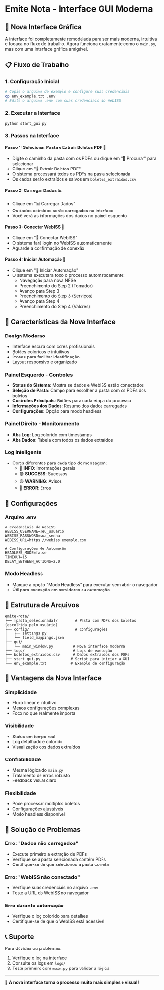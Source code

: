 # Emite Nota - Interface GUI Moderna

## 🚀 Nova Interface Gráfica

A interface foi completamente remodelada para ser mais moderna, intuitiva e focada no fluxo de trabalho. Agora funciona exatamente como o `main.py`, mas com uma interface gráfica amigável.

## 📋 Fluxo de Trabalho

### 1. **Configuração Inicial**
```bash
# Copie o arquivo de exemplo e configure suas credenciais
cp env_example.txt .env
# Edite o arquivo .env com suas credenciais do WebISS
```

### 2. **Executar a Interface**
```bash
python start_gui.py
```

### 3. **Passos na Interface**

#### **Passo 1: Selecionar Pasta e Extrair Boletos PDF** 📄
- Digite o caminho da pasta com os PDFs ou clique em "📁 Procurar" para selecionar
- Clique em "📄 Extrair Boletos PDF"
- O sistema processará todos os PDFs na pasta selecionada
- Os dados serão extraídos e salvos em `boletos_extraidos.csv`

#### **Passo 2: Carregar Dados** 📊
- Clique em "📊 Carregar Dados"
- Os dados extraídos serão carregados na interface
- Você verá as informações dos dados no painel esquerdo

#### **Passo 3: Conectar WebISS** 🔗
- Clique em "🔗 Conectar WebISS"
- O sistema fará login no WebISS automaticamente
- Aguarde a confirmação de conexão

#### **Passo 4: Iniciar Automação** 🚀
- Clique em "🚀 Iniciar Automação"
- O sistema executará todo o processo automaticamente:
  - Navegação para nova NFSe
  - Preenchimento do Step 2 (Tomador)
  - Avanço para Step 3
  - Preenchimento do Step 3 (Serviços)
  - Avanço para Step 4
  - Preenchimento do Step 4 (Valores)

## 🎨 Características da Nova Interface

### **Design Moderno**
- Interface escura com cores profissionais
- Botões coloridos e intuitivos
- Ícones para facilitar identificação
- Layout responsivo e organizado

### **Painel Esquerdo - Controles**
- **Status do Sistema**: Mostra se dados e WebISS estão conectados
- **Seleção de Pasta**: Campo para escolher a pasta com os PDFs dos boletos
- **Controles Principais**: Botões para cada etapa do processo
- **Informações dos Dados**: Resumo dos dados carregados
- **Configurações**: Opção para modo headless

### **Painel Direito - Monitoramento**
- **Aba Log**: Log colorido com timestamps
- **Aba Dados**: Tabela com todos os dados extraídos

### **Log Inteligente**
- Cores diferentes para cada tipo de mensagem:
  - 🔵 **INFO**: Informações gerais
  - 🟢 **SUCCESS**: Sucessos
  - 🟡 **WARNING**: Avisos
  - 🔴 **ERROR**: Erros

## 🔧 Configurações

### **Arquivo .env**
```env
# Credenciais do WebISS
WEBISS_USERNAME=seu_usuario
WEBISS_PASSWORD=sua_senha
WEBISS_URL=https://webiss.exemplo.com

# Configurações de Automação
HEADLESS_MODE=false
TIMEOUT=15
DELAY_BETWEEN_ACTIONS=2.0
```

### **Modo Headless**
- Marque a opção "Modo Headless" para executar sem abrir o navegador
- Útil para execução em servidores ou automação

## 📁 Estrutura de Arquivos

```
emite-nota/
├── [pasta_selecionada]/        # Pasta com PDFs dos boletos (escolhida pelo usuário)
├── config/                     # Configurações
│   ├── settings.py
│   └── field_mappings.json
├── gui/
│   └── main_window.py         # Nova interface moderna
├── logs/                      # Logs de execução
├── boletos_extraidos.csv      # Dados extraídos dos PDFs
├── start_gui.py              # Script para iniciar a GUI
└── env_example.txt           # Exemplo de configuração
```

## 🎯 Vantagens da Nova Interface

### **Simplicidade**
- Fluxo linear e intuitivo
- Menos configurações complexas
- Foco no que realmente importa

### **Visibilidade**
- Status em tempo real
- Log detalhado e colorido
- Visualização dos dados extraídos

### **Confiabilidade**
- Mesma lógica do `main.py`
- Tratamento de erros robusto
- Feedback visual claro

### **Flexibilidade**
- Pode processar múltiplos boletos
- Configurações ajustáveis
- Modo headless disponível

## 🚨 Solução de Problemas

### **Erro: "Dados não carregados"**
- Execute primeiro a extração de PDFs
- Verifique se a pasta selecionada contém PDFs
- Certifique-se de que selecionou a pasta correta

### **Erro: "WebISS não conectado"**
- Verifique suas credenciais no arquivo `.env`
- Teste a URL do WebISS no navegador

### **Erro durante automação**
- Verifique o log colorido para detalhes
- Certifique-se de que o WebISS está acessível

## 📞 Suporte

Para dúvidas ou problemas:
1. Verifique o log na interface
2. Consulte os logs em `logs/`
3. Teste primeiro com `main.py` para validar a lógica

---

**🎉 A nova interface torna o processo muito mais simples e visual!** 